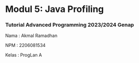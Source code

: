 # Modul 5: Java Profiling
### Tutorial Advanced Programming 2023/2024 Genap

Nama    : Akmal Ramadhan

NPM     : 2206081534

Kelas   : ProgLan A

